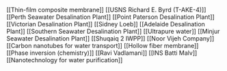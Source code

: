 [[Thin-film composite membrane]]
[[USNS Richard E. Byrd (T-AKE-4)]]
[[Perth Seawater Desalination Plant]]
[[Point Paterson Desalination Plant]]
[[Victorian Desalination Plant]]
[[Sidney Loeb]]
[[Adelaide Desalination Plant]]
[[Southern Seawater Desalination Plant]]
[[Ultrapure water]]
[[Minjur Seawater Desalination Plant]]
[[Shuqaiq 2 IWPP]]
[[Noor Vijeh Company]]
[[Carbon nanotubes for water transport]]
[[Hollow fiber membrane]]
[[Phase inversion (chemistry)]]
[[Ravi Vadlamani]]
[[INS Batti Malv]]
[[Nanotechnology for water purification]]
